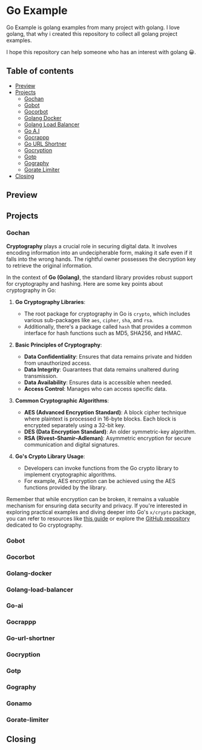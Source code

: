 # Go Example

Go Example is golang examples from many project with golang. I love golang, that why i created this repository to collect all golang project examples.

I hope this repository can help someone who has an interest with golang 😀.

## Table of contents

- [Preview](#preview)
- [Projects](#projects)
  - [Gochan](#gochan)
  - [Gobot](#gobot)
  - [Gocorbot](#gocorbot)
  - [Golang Docker](#golang-docker)
  - [Golang Load Balancer](#golang-load-balancer)
  - [Go A.I](#go-ai)
  - [Gocrappp](#gocrappp)
  - [Go URL Shortner](#go-url-shortner)
  - [Gocryption](#gocryption)
  - [Gotp](#gotp)
  - [Gography](#gography)
  - [Gorate Limiter](#gorate-limiter)
- [Closing](#closing)

## Preview

## Projects

### Gochan

**Cryptography** plays a crucial role in securing digital data. It involves encoding information into an undecipherable form, making it safe even if it falls into the wrong hands. The rightful owner possesses the decryption key to retrieve the original information.

In the context of **Go (Golang)**, the standard library provides robust support for cryptography and hashing. Here are some key points about cryptography in Go:

1. **Go Cryptography Libraries**:

   - The root package for cryptography in Go is `crypto`, which includes various sub-packages like `aes`, `cipher`, `sha`, and `rsa`.
   - Additionally, there's a package called `hash` that provides a common interface for hash functions such as MD5, SHA256, and HMAC.

2. **Basic Principles of Cryptography**:

   - **Data Confidentiality**: Ensures that data remains private and hidden from unauthorized access.
   - **Data Integrity**: Guarantees that data remains unaltered during transmission.
   - **Data Availability**: Ensures data is accessible when needed.
   - **Access Control**: Manages who can access specific data.

3. **Common Cryptographic Algorithms**:

   - **AES (Advanced Encryption Standard)**: A block cipher technique where plaintext is processed in 16-byte blocks. Each block is encrypted separately using a 32-bit key.
   - **DES (Data Encryption Standard)**: An older symmetric-key algorithm.
   - **RSA (Rivest–Shamir–Adleman)**: Asymmetric encryption for secure communication and digital signatures.

4. **Go's Crypto Library Usage**:
   - Developers can invoke functions from the Go crypto library to implement cryptographic algorithms.
   - For example, AES encryption can be achieved using the AES functions provided by the library.

Remember that while encryption can be broken, it remains a valuable mechanism for ensuring data security and privacy. If you're interested in exploring practical examples and diving deeper into Go's `x/crypto` package, you can refer to resources like [this guide](https://reintech.io/blog/a-guide-to-gos-xcrypto-package-advanced-cryptography) or explore the [GitHub repository](https://github.com/golang-collection/Go-cryptography) dedicated to Go cryptography.

### Gobot

### Gocorbot

### Golang-docker

### Golang-load-balancer

### Go-ai

### Gocrappp

### Go-url-shortner

### Gocryption

### Gotp

### Gography

### Gonamo

### Gorate-limiter

## Closing
